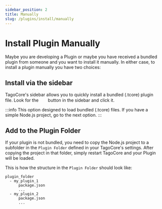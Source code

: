 ```yaml
---
sidebar_position: 2
title: Manually
slug: /plugins/install/manually
---
```


# Install Plugin Manually

Maybe you are developing a Plugin or maybe you have received a bundled plugin from someone and you want to install it manually. In either case, to install a 
plugin manually you have two choices:

## Install via the sidebar

TagoCore's sidebar allows you to quickly install a bundled (.tcore) plugin file. Look for the &nbsp;<img src="/docs/img/icons/puzzle-piece.svg" width="15px"/>&nbsp; button in the sidebar and click it.

:::info
This option designed to load bundled (.tcore) files. If you have a simple Node.js project, go to the next option.
::: 

## Add to the Plugin Folder

If your plugin is not bundled, you need to copy the Node.js project to a subfolder in the `Plugin Folder` defined in your TagoCore's settings. After copying the project in that folder, simply restart TagoCore and your Plugin will be loaded.

This is how the structure in the `Plugin Folder` should look like:

```
plugin_folder
  - my_plugin_1
      package.json
      ...
  - my_plugin_2
      package.json
      ...
```
